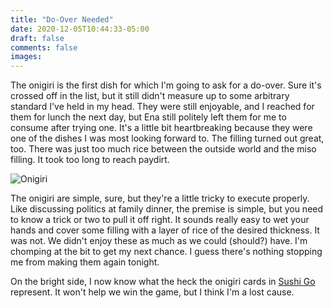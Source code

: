```yaml
---
title: "Do-Over Needed"
date: 2020-12-05T10:44:33-05:00
draft: false
comments: false
images:
---
```


The onigiri is the first dish for which I'm going to ask for a do-over. Sure it's crossed
off in the list, but it still didn't measure up to some arbitrary standard I've held in
my head. They were still enjoyable, and I reached for them for lunch the next day,
but Ena still politely left them for me to consume after trying one. It's a little bit
heartbreaking because they were one of the dishes I was most looking forward to.
The filling turned out great, too.
There was just too much rice between the outside world and the miso filling.
It took too long to reach paydirt.

![Onigiri](/onigiri.jpg)

The onigiri are simple, sure, but they're a little tricky to execute properly. Like
discussing politics at family dinner, the premise is simple, but you need to know a trick
or two to pull it off right. It sounds really easy to wet your hands and cover some filling
with a layer of rice of the desired thickness. It was not. We didn't enjoy these as much
as we could (should?) have. I'm chomping at the bit to get my next chance. I guess there's
nothing stopping me from making them again tonight.

On the bright side, I now know what the heck the onigiri cards in
[Sushi Go](https://gamewright.com/product/Sushi-Go) represent. It won't help we win the
game, but I think I'm a lost cause.
